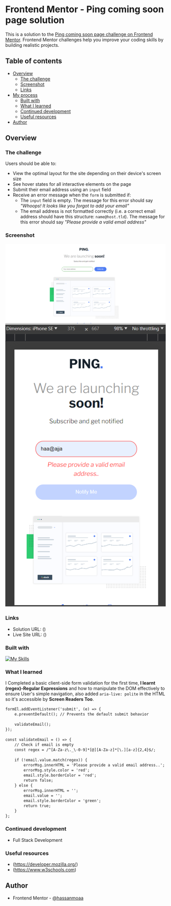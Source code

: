 # Frontend Mentor - Ping coming soon page solution

This is a solution to the [Ping coming soon page challenge on Frontend Mentor](https://www.frontendmentor.io/challenges/ping-single-column-coming-soon-page-5cadd051fec04111f7b848da). Frontend Mentor challenges help you improve your coding skills by building realistic projects.

## Table of contents

- [Overview](#overview)
  - [The challenge](#the-challenge)
  - [Screenshot](#screenshot)
  - [Links](#links)
- [My process](#my-process)
  - [Built with](#built-with)
  - [What I learned](#what-i-learned)
  - [Continued development](#continued-development)
  - [Useful resources](#useful-resources)
- [Author](#author)

## Overview

### The challenge

Users should be able to:

- View the optimal layout for the site depending on their device's screen size
- See hover states for all interactive elements on the page
- Submit their email address using an `input` field
- Receive an error message when the `form` is submitted if:
  - The `input` field is empty. The message for this error should say _"Whoops! It looks like you forgot to add your email"_
  - The email address is not formatted correctly (i.e. a correct email address should have this structure: `name@host.tld`). The message for this error should say _"Please provide a valid email address"_

### Screenshot

![Desktop-photo](solutions/Desk-main.png)
![Mobile-photo](solutions/Mobile-main.png)

### Links

- Solution URL: ()
- Live Site URL: ()

### Built with

[![My Skills](https://skillicons.dev/icons?i=html,css,js)](https://skillicons.dev)

### What I learned

I Completed a basic client-side form validation for the first time, **I learnt (regex)-Regular Expressions** and how to manipulate the DOM effectively to ensure User's simple navigation, also added `aria-live: polite` in the HTML so it's accessible by **Screen Readers Too**.

```
formEl.addEventListener('submit', (e) => {
	e.preventDefault(); // Prevents the default submit behavior

	validateEmail();
});

const validateEmail = () => {
	// Check if email is empty
	const regex = /^[A-Za-z\._\-0-9]*[@][A-Za-z]*[\.][a-z]{2,4}$/;

	if (!email.value.match(regex)) {
		errorMsg.innerHTML = 'Please provide a valid email address..';
		errorMsg.style.color = 'red';
		email.style.borderColor = 'red';
		return false;
	} else {
		errorMsg.innerHTML = '';
		email.value = '';
		email.style.borderColor = 'green';
		return true;
	}
};

```

### Continued development

- Full Stack Development

### Useful resources

- (https://developer.mozilla.org/)
- (https://www.w3schools.com)

## Author

- Frontend Mentor - [@hassanmoaa](https://www.frontendmentor.io/profile/hassanmoaa)
